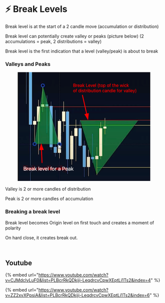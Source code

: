 # ⚡ Break Levels

Break level is at the start of a 2 candle move (accumulation or distribution)&#x20;

Break level can potentially create valley or peaks (picture below) (2 accumulations = peak, 2 distributions = valley)

Break level is the first indication that a level (valley/peak) is about to break

### Valleys and Peaks

<figure><img src="../../.gitbook/assets/image (5) (1).png" alt=""><figcaption></figcaption></figure>

Valley is 2 or more candles of distribution

Peak is 2 or more candles of accumulation

### Breaking a break level

Break level becomes Origin level on first touch and creates a moment of polarity

On hard close, it creates break out.&#x20;

<figure><img src="../../.gitbook/assets/image (12).png" alt=""><figcaption></figcaption></figure>



## Youtube

{% embed url="https://www.youtube.com/watch?v=CJMdclvLuF0&list=PLBcrRkQDkiji-LeqdrcvCpwXEptLi1Ts2&index=4" %}

{% embed url="https://www.youtube.com/watch?v=ZZ2xvXPpsiA&list=PLBcrRkQDkiji-LeqdrcvCpwXEptLi1Ts2&index=6" %}
